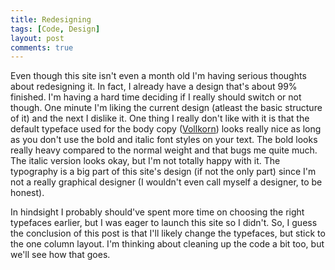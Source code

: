 ```yaml
---
title: Redesigning
tags: [Code, Design]
layout: post
comments: true
---
```


Even though this site isn't even a month old I'm having serious thoughts about redesigning it. In fact, I already have a design that's about 99% finished. I'm having a hard time deciding if I really should switch or not though. One minute I'm liking the current design (atleast the basic structure of it) and the next I dislike it. One thing I really don't like with it is that the default typeface used for the body copy ([Vollkorn](http://www.google.com/webfonts/specimen/Vollkorn)) looks really nice as long as you don't use the bold and italic font styles on your text. The bold looks really heavy compared to the normal weight and that bugs me quite much. The italic version looks okay, but I'm not totally happy with it. The typography is a big part of this site's design (if not the only part) since I'm not a really graphical designer (I wouldn't even call myself a designer, to be honest). 

In hindsight I probably should've spent more time on choosing the right typefaces earlier, but I was eager to launch this site so I didn't. So, I guess the conclusion of this post is that I'll likely change the typefaces, but stick to the one column layout. I'm thinking about cleaning up the code a bit too, but we'll see how that goes.
